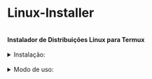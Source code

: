 <h1>Linux-Installer</h1></br>
<b>Instalador de Distribuições Linux para Termux</b></br></br>
<details>
  <summary>Instalação:</summary>
  
    apt-get install git -y
    git clone https://github.com/UserDevz/Linux-Installer
    cd Linux-Installer
    chmod +x *
</details></br>
<details>
<summary>Modo de uso:</summary><br>
  <li>./Linux-Installer.sh escolha<br><br>
  <li><b>Exemplo:</b><br><br>
  <li>./Linux-Installer.sh archlinux
  <br><br><strong text align='center'>Distros Disponíveis:</strong><br>
  <li> Ubuntu
  <li> Archlinux
  <li> Debian
  <li> Fedora
  <li> Void
  <li> Kali NetHunter
  <li> Manjaro
  <li> Alpine
</details>

